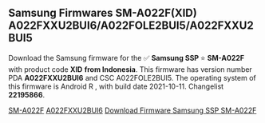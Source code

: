 <h2>Samsung Firmwares SM-A022F(XID) A022FXXU2BUI6/A022FOLE2BUI5/A022FXXU2BUI5</h2>
Download the Samsung firmware for the ✅ <strong>Samsung SSP </strong> ⭐ <strong>SM-A022F</strong> with product code <strong>XID</strong> <strong> from Indonesia</strong>. This firmware has version number PDA <strong>A022FXXU2BUI6</strong> and CSC A022FOLE2BUI5. The operating system of this firmware is Android R , with build date 2021-10-11. Changelist <strong>22195866</strong>.


[SM-A022F](https://samfirm.shop/samsung/model/SM-A022F)
[A022FXXU2BUI6](https://samfirm.shop/samsung/pda/A022FXXU2BUI6)
[Download Firmware Samsung SSP SM-A022F](https://samfirm.shop/samsung/firmware/463965)
